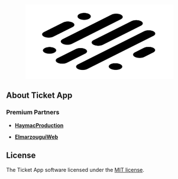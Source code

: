 <p align="center">
    <a href="https://app.elmarzougui.net" target="_blank">
        <img src="./logo.svg" width="400" height="200">
    </a>
</p>

## About Ticket App


### Premium Partners

- **[HaymacProduction](https://haymacproduction.ma/)**
  
- **[ElmarzouguiWeb](https://elmarzougui-web.com/)**


## License

The Ticket App software licensed under the [MIT license](https://opensource.org/licenses/MIT).
